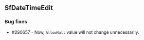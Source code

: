 ## SfDateTimeEdit

### Bug fixes

* \#290657 - Now, `AllowNull` value will not change unnecessarily.




